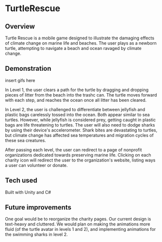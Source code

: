 # TurtleRescue

## Overview
Turtle Rescue is a mobile game designed to illustrate the damaging effects of climate change on marine life and beaches. The user plays as a newborn turtle, attempting to navigate a beach and ocean ravaged by climate change.

## Demonstration 
insert gifs here

In Level 1, the user clears a path for the turtle by dragging and dropping pieces of litter from the beach into the trashc can. The turtle moves forward with each step, and reaches the ocean once all litter has been cleared. 

In Level 2, the user is challenged to differentiate between jellyfish and plastic bags carelessly tossed into the ocean. Both appear similar to sea turtles. However, while jellyfish is considered prey, getting caught in plastic bags are life threatening to turtles.
The user will also need to dodge sharks by using their device's accelerometer. Shark bites are devastating to turtles, but climate change has affected sea temperatures and migration cycles of these sea creatures. 

After passing each level, the user can redirect to a page of nonprofit organizations dedicated towards preserving marine life. Clicking on each charity icon will redirect the user to the organization's website, listing ways a user can volunteer or donate. 

## Tech used
Built with Unity and C#

## Future improvements
One goal would be to reorganize the charity pages. Our current design is text-heavy and cluttered. 
We would plan on making the animations more fluid (of the turtle avatar in levels 1 and 2), and implementing animations for the swimming sharks in level 2.
